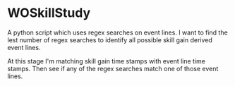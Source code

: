 WOSkillStudy
============
A python script which uses regex searches on event lines. I want to find the lest number of regex searches to identify all
possible skill gain derived event lines.

At this stage I'm matching skill gain time stamps with event line time stamps. Then see if any of the regex searches match 
one of those event lines.

